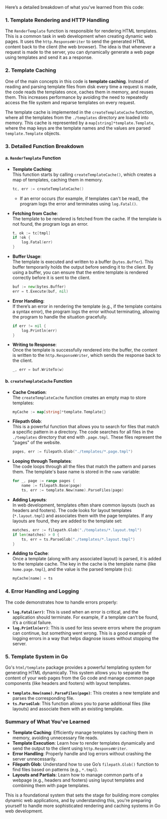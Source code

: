 Here’s a detailed breakdown of what you've learned from this code:

### 1. **Template Rendering and HTTP Handling**

The `RenderTemplate` function is responsible for rendering HTML templates. This is a common task in web development when creating dynamic web pages. It uses the `http.ResponseWriter` to send the generated HTML content back to the client (the web browser). The idea is that whenever a request is made to the server, you can dynamically generate a web page using templates and send it as a response.

### 2. **Template Caching**

One of the main concepts in this code is **template caching**. Instead of reading and parsing template files from disk every time a request is made, the code reads the templates once, caches them in memory, and reuses them. This increases performance by avoiding the need to repeatedly access the file system and reparse templates on every request.

The template cache is implemented in the `createTemplateCache` function, where all the templates from the `./templates` directory are loaded into memory. This cache is represented by a `map[string]*template.Template`, where the map keys are the template names and the values are parsed `template.Template` objects.

### 3. **Detailed Function Breakdown**

#### a. **`RenderTemplate` Function**

- **Template Caching**:  
  This function starts by calling `createTemplateCache()`, which creates a map of templates, caching them in memory.
  ```go
  tc, err := createTemplateCache()
  ```
  - If an error occurs (for example, if templates can't be read), the program logs the error and terminates using `log.Fatal()`.

- **Fetching from Cache**:  
  The template to be rendered is fetched from the cache. If the template is not found, the program logs an error.
  ```go
  t, ok := tc[tmpl]
  if !ok {
      log.Fatal(err)
  }
  ```

- **Buffer Usage**:  
  The template is executed and written to a buffer (`bytes.Buffer`). This buffer temporarily holds the output before sending it to the client. By using a buffer, you can ensure that the entire template is rendered correctly before it is sent to the client.
  ```go
  buf := new(bytes.Buffer)
  err = t.Execute(buf, nil)
  ```

- **Error Handling**:  
  If there’s an error in rendering the template (e.g., if the template contains a syntax error), the program logs the error without terminating, allowing the program to handle the situation gracefully.
  ```go
  if err != nil {
      log.Println(err)
  }
  ```

- **Writing to Response**:  
  Once the template is successfully rendered into the buffer, the content is written to the `http.ResponseWriter`, which sends the response back to the client.
  ```go
  _, err = buf.WriteTo(w)
  ```

#### b. **`createTemplateCache` Function**

- **Cache Creation**:  
  The `createTemplateCache` function creates an empty map to store templates:
  ```go
  myCache := map[string]*template.Template{}
  ```

- **Filepath Glob**:  
  This is a powerful function that allows you to search for files that match a specific pattern in a directory. The code searches for all files in the `./templates` directory that end with `.page.tmpl`. These files represent the "pages" of the website.
  ```go
  pages, err := filepath.Glob("./templates/*.page.tmpl")
  ```

- **Looping through Templates**:  
  The code loops through all the files that match the pattern and parses them. The template's base name is stored in the `name` variable:
  ```go
  for _, page := range pages {
      name := filepath.Base(page)
      ts, err := template.New(name).ParseFiles(page)
  ```

- **Adding Layouts**:  
  In web development, templates often share common layouts (such as headers and footers). The code looks for layout templates (`*.layout.tmpl`) and associates them with the page templates. If any layouts are found, they are added to the template set:
  ```go
  matches, err := filepath.Glob("./templates/*.layout.tmpl")
  if len(matches) > 0 {
      ts, err = ts.ParseGlob("./templates/*.layout.tmpl")
  }
  ```

- **Adding to Cache**:  
  Once a template (along with any associated layout) is parsed, it is added to the template cache. The key in the cache is the template name (like `home.page.tmpl`), and the value is the parsed template (`ts`):
  ```go
  myCache[name] = ts
  ```

### 4. **Error Handling and Logging**

The code demonstrates how to handle errors properly:
- **`log.Fatal(err)`**: This is used when an error is critical, and the application should terminate. For example, if a template can’t be found, it’s a critical failure.
- **`log.Println(err)`**: This is used for less severe errors where the program can continue, but something went wrong. This is a good example of logging errors in a way that helps diagnose issues without stopping the server.

### 5. **Template System in Go**

Go's `html/template` package provides a powerful templating system for generating HTML dynamically. This system allows you to separate the content of your web pages from the Go code and manage common page components (like headers and footers) with layout templates.

- **`template.New(name).ParseFiles(page)`**: This creates a new template and parses the corresponding file.
- **`ts.ParseGlob`**: This function allows you to parse additional files (like layouts) and associate them with an existing template.

### Summary of What You've Learned

- **Template Caching**: Efficiently manage templates by caching them in memory, avoiding unnecessary file reads.
- **Template Execution**: Learn how to render templates dynamically and send the output to the client using `http.ResponseWriter`.
- **Error Handling**: Properly handle and log errors without crashing the server unnecessarily.
- **Filepath Glob**: Understand how to use Go’s `filepath.Glob()` function to find files based on patterns (e.g., `*.tmpl`).
- **Layouts and Partials**: Learn how to manage common parts of a webpage (e.g., headers and footers) using layout templates and combining them with page templates.

This is a foundational system that sets the stage for building more complex dynamic web applications, and by understanding this, you're preparing yourself to handle more sophisticated rendering and caching systems in Go web development.